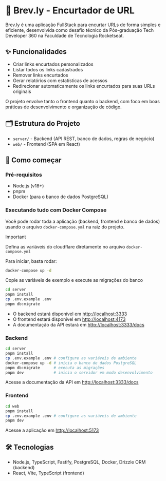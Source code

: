 # 🔗 Brev.ly - Encurtador de URL

Brev.ly é uma aplicação FullStack para encurtar URLs de forma simples e eficiente, desenvolvida como desafio técnico da Pós-graduação Tech Developer 360 na Faculdade de Tecnologia Rocketseat.

## ✨ Funcionalidades

- Criar links encurtados personalizados
- Listar todos os links cadastrados
- Remover links encurtados
- Gerar relatórios com estatísticas de acessos
- Redirecionar automaticamente os links encurtados para suas URLs originais

O projeto envolve tanto o frontend quanto o backend, com foco em boas práticas de desenvolvimento e organização de código.

## 🗂️ Estrutura do Projeto

- `server/` - Backend (API REST, banco de dados, regras de negócio)
- `web/` - Frontend (SPA em React)

## 🚀 Como começar

### Pré-requisitos

- Node.js (v18+)
- pnpm
- Docker (para o banco de dados PostgreSQL)

### Executando tudo com Docker Compose

Você pode rodar toda a aplicação (backend, frontend e banco de dados) usando o arquivo `docker-compose.yml` na raiz do projeto.

> [!IMPORTANT]
> Defina as variáveis do cloudflare diretamente no arquivo `docker-compose.yml`

Para iniciar, basta rodar:

```bash
docker-compose up -d
```

Copie as variáveis de exemplo e execute as migrações do banco
```bash
cd server
pnpm install
cp .env.example .env
pnpm db:migrate
```

- O backend estará disponível em [http://localhost:3333](http://localhost:3333)
- O frontend estará disponível em [http://localhost:4173](http://localhost:4173)
- A documentação da API estará em [http://localhost:3333/docs](http://localhost:3333/docs)


### Backend

```bash
cd server
pnpm install
cp .env.example .env # configure as variáveis de ambiente
docker-compose up -d # inicia o banco de dados PostgreSQL
pnpm db:migrate      # executa as migrações
pnpm dev             # inicia o servidor em modo desenvolvimento
```

Acesse a documentação da API em [http://localhost:3333/docs](http://localhost:3333/docs)

### Frontend

```bash
cd web
pnpm install
cp .env.example .env # configure as variáveis de ambiente
pnpm dev
```

Acesse a aplicação em [http://localhost:5173](http://localhost:5173)

## 🛠️ Tecnologias

- Node.js, TypeScript, Fastify, PostgreSQL, Docker, Drizzle ORM (backend)
- React, Vite, TypeScript (frontend)
